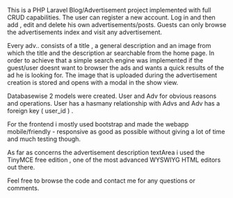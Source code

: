 This is a PHP Laravel Blog/Advertisement project implemented with full CRUD capabilities. The user can register a new account. Log in and then add , edit and delete his own advertisements/posts. Guests can only browse the advertisements index and visit any advertisement.

Every adv.. consists of a title , a general description and an image from which the title and the description ar searchable from the home page. In order to achieve that a simple search engine was implemented if the guest/user doesnt want to browser the ads and wants a quick results of the ad he is looking for. The image that is uploaded during the advertisement creation is stored and opens with a modal in the show view.

Databasewise 2 models were created. User and Adv for obvious reasons and operations. User has a hasmany relationship with Advs and Adv has a foreign key ( user_id ) .

For the frontend i mostly used bootstrap and made the webapp mobile/friendly - responsive as good as possible without giving a lot of time and much testing though. 

As far as concerns the advertisement description textArea i used the TinyMCE free edition , one of the most advanced WYSWIYG HTML editors out there.

Feel free to browse the code and contact me for any questions or comments.
